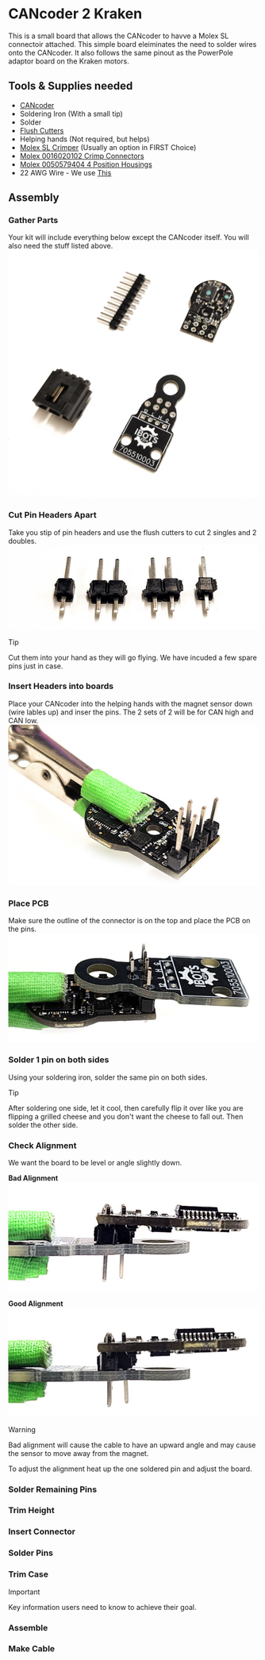 # CANcoder 2 Kraken

This is a small board that allows the CANcoder to havve a Molex SL connectoir attached. This simple board eleiminates the need to solder wires onto the CANcoder. It also follows the same pinout as the PowerPole adaptor board on the Kraken motors.

## Tools & Supplies needed

- [CANcoder](https://store.ctr-electronics.com/products/cancoder)
- Soldering Iron (With a small tip)
- Solder
- [Flush Cutters](https://www.digikey.com/en/products/detail/american-hakko-products-inc/CHP-170/6228793)
- Helping hands (Not required, but helps)
- [Molex SL Crimper](https://www.digikey.com/en/products/detail/molex/0638118700/1832243) (Usually an option in FIRST Choice)
- [Molex 0016020102 Crimp Connectors](https://www.digikey.com/en/products/detail/molex/0016020102/115053)
- [Molex 0050579404 4 Position Housings](https://www.digikey.com/en/products/detail/molex/0050579404/115057)
- 22 AWG Wire - We use [This](https://www.digikey.com/en/products/detail/alpha-wire/2466C-SL013/12471133)

## Assembly

### Gather Parts
Your kit will include everything below except the CANcoder itself. You will also need the stuff listed above.
![Alttext](/Images/Gather%20Parts.jpg)

### Cut Pin Headers Apart
Take you stip of pin headers and use the flush cutters to cut 2 singles and 2 doubles.
![Alttext](/Images/Cut-Pins.jpg)
> [!TIP]
> Cut them into your hand as they will go flying. We have incuded a few spare pins just in case.

### Insert Headers into boards
Place your CANcoder into the helping hands with the magnet sensor down (wire lables up) and inser the pins. The 2 sets of 2 will be for CAN high and CAN low.
![Alttext](/Images/Insert-Pins.jpg)

### Place PCB
Make sure the outline of the connector is on the top and place the PCB on the pins.
![Alttext](/Images/Add-Board.jpg)

### Solder 1 pin on both sides
Using your soldering iron, solder the same pin on both sides. 

> [!TIP]
> After soldering one side, let it cool, then carefully flip it over like you are flipping a grilled cheese and you don't want the cheese to fall out. Then solder the other side.

### Check Alignment
We want the board to be level or angle slightly down.

**Bad Alignment**
![Alttext](/Images/Bad-Alignment.jpg)

**Good Alignment**
![Alttext](/Images/Good-Alignment.jpg)

> [!WARNING]
> Bad alignment will cause the cable to have an upward angle and may cause the sensor to move away from the magnet.

To adjust the alignment heat up the one soldered pin and adjust the board.

### Solder Remaining Pins

### Trim Height

### Insert Connector

### Solder Pins

### Trim Case

> [!IMPORTANT]
> Key information users need to know to achieve their goal.

### Assemble

### Make Cable




